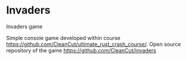 # Invaders
Invaders game

Simple console game developed within course https://github.com/CleanCut/ultimate_rust_crash_course/.
Open source repository of the game https://github.com/CleanCut/invaders